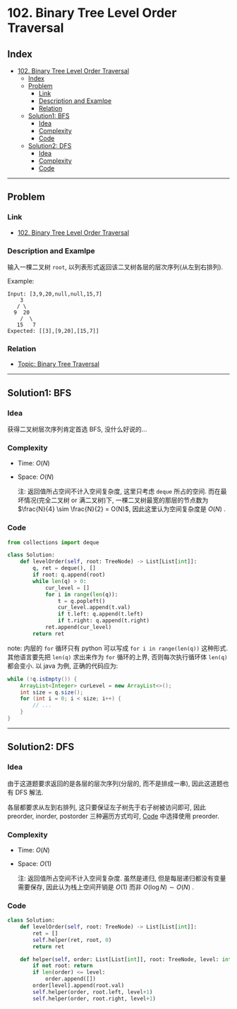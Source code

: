 # 102. Binary Tree Level Order Traversal

## Index

- [102. Binary Tree Level Order Traversal](#102-binary-tree-level-order-traversal)
  - [Index](#index)
  - [Problem](#problem)
    - [Link](#link)
    - [Description and Examlpe](#description-and-examlpe)
    - [Relation](#relation)
  - [Solution1: BFS](#solution1-bfs)
    - [Idea](#idea)
    - [Complexity](#complexity)
    - [Code](#code)
  - [Solution2: DFS](#solution2-dfs)
    - [Idea](#idea-1)
    - [Complexity](#complexity-1)
    - [Code](#code-1)

----

## Problem

### Link

- [102. Binary Tree Level Order Traversal][1]

### Description and Examlpe

输入一棵二叉树  `root`, 以列表形式返回该二叉树各层的层次序列(从左到右排列).

Example:

```nohighlight
Input: [3,9,20,null,null,15,7]
    3
   / \
  9  20
    /  \
   15   7
Expected: [[3],[9,20],[15,7]]
```

### Relation

- [Topic: Binary Tree Traversal][2]

----

## Solution1: BFS

### Idea

获得二叉树层次序列肯定首选 BFS, 没什么好说的...

### Complexity

- Time: $O(N)$

- Space: $O(N)$

    注: 返回值所占空间不计入空间复杂度, 这里只考虑 `deque` 所占的空间. 而在最坏情况(完全二叉树 or 满二叉树)下, 一棵二叉树最宽的那层的节点数为 $\frac{N}{4} \sim \frac{N}{2} = O(N)$, 因此这里认为空间复杂度是 $O(N)$ .

### Code

```python
from collections import deque

class Solution:
    def levelOrder(self, root: TreeNode) -> List[List[int]]:
        q, ret = deque(), []
        if root: q.append(root)
        while len(q) > 0:
            cur_level = []
            for i in range(len(q)):
                t = q.popleft()
                cur_level.append(t.val)
                if t.left: q.append(t.left)
                if t.right: q.append(t.right)
            ret.append(cur_level)
        return ret
```

note: 内层的 `for` 循环只有 python 可以写成 `for i in range(len(q))` 这种形式. 其他语言要先把 `len(q)` 求出来作为 `for` 循环的上界, 否则每次执行循环体 `len(q)` 都会变小. 以 java 为例, 正确的代码应为:

```java
while (!q.isEmpty()) {
    ArrayList<Integer> curLevel = new ArrayList<>();
    int size = q.size();
    for (int i = 0; i < size; i++) {
        // ...
    }
}
```

----

## Solution2: DFS

### Idea

由于这道题要求返回的是各层的层次序列(分层的, 而不是排成一串), 因此这道题也有 DFS 解法.

各层都要求从左到右排列, 这只要保证左子树先于右子树被访问即可, 因此 preorder, inorder, postorder 三种遍历方式均可, [Code](#code-1) 中选择使用 preorder.

### Complexity

- Time: $O(N)$

- Space: $O(1)$

    注: 返回值所占空间不计入空间复杂度. 虽然是递归, 但是每层递归都没有变量需要保存, 因此认为栈上空间开销是 $O(1)$ 而非 $O(\log N) \sim O(N)$ .

### Code

```python
class Solution:
    def levelOrder(self, root: TreeNode) -> List[List[int]]:
        ret = []
        self.helper(ret, root, 0)
        return ret

    def helper(self, order: List[List[int]], root: TreeNode, level: int):
        if not root: return
        if len(order) <= level:
            order.append([])
        order[level].append(root.val)
        self.helper(order, root.left, level+1)
        self.helper(order, root.right, level+1)
```

[1]: https://leetcode.com/problems/binary-tree-level-order-traversal/
[2]: ../topics/binary-tree-traversal.md